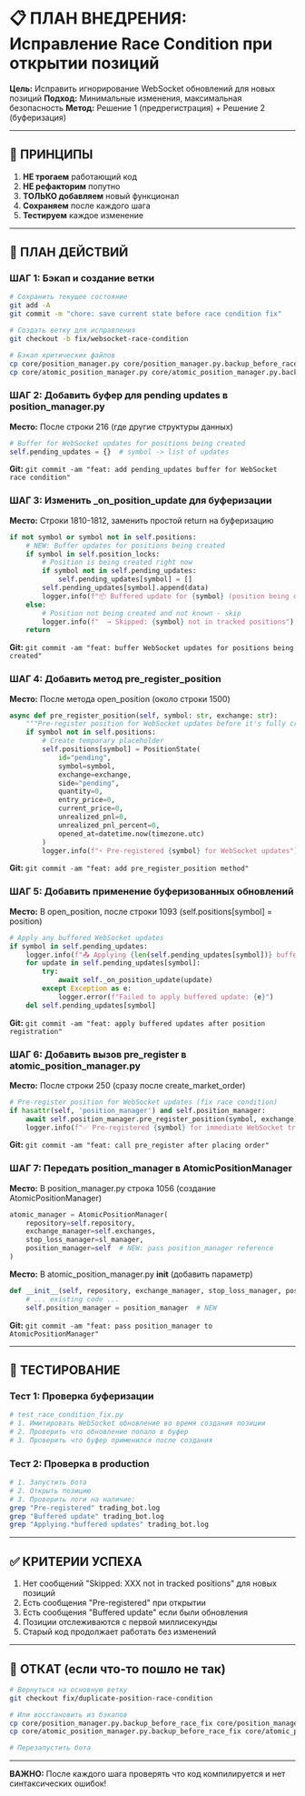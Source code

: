 # 📋 ПЛАН ВНЕДРЕНИЯ: Исправление Race Condition при открытии позиций

**Цель:** Исправить игнорирование WebSocket обновлений для новых позиций
**Подход:** Минимальные изменения, максимальная безопасность
**Метод:** Решение 1 (предрегистрация) + Решение 2 (буферизация)

---

## 🎯 ПРИНЦИПЫ

1. **НЕ трогаем** работающий код
2. **НЕ рефакторим** попутно
3. **ТОЛЬКО добавляем** новый функционал
4. **Сохраняем** после каждого шага
5. **Тестируем** каждое изменение

---

## 📝 ПЛАН ДЕЙСТВИЙ

### ШАГ 1: Бэкап и создание ветки
```bash
# Сохранить текущее состояние
git add -A
git commit -m "chore: save current state before race condition fix"

# Создать ветку для исправления
git checkout -b fix/websocket-race-condition

# Бэкап критических файлов
cp core/position_manager.py core/position_manager.py.backup_before_race_fix
cp core/atomic_position_manager.py core/atomic_position_manager.py.backup_before_race_fix
```

### ШАГ 2: Добавить буфер для pending updates в position_manager.py
**Место:** После строки 216 (где другие структуры данных)
```python
# Buffer for WebSocket updates for positions being created
self.pending_updates = {}  # symbol -> list of updates
```
**Git:** `git commit -am "feat: add pending_updates buffer for WebSocket race condition"`

### ШАГ 3: Изменить _on_position_update для буферизации
**Место:** Строки 1810-1812, заменить простой return на буферизацию
```python
if not symbol or symbol not in self.positions:
    # NEW: Buffer updates for positions being created
    if symbol in self.position_locks:
        # Position is being created right now
        if symbol not in self.pending_updates:
            self.pending_updates[symbol] = []
        self.pending_updates[symbol].append(data)
        logger.info(f"📦 Buffered update for {symbol} (position being created)")
    else:
        # Position not being created and not known - skip
        logger.info(f"  → Skipped: {symbol} not in tracked positions")
    return
```
**Git:** `git commit -am "feat: buffer WebSocket updates for positions being created"`

### ШАГ 4: Добавить метод pre_register_position
**Место:** После метода open_position (около строки 1500)
```python
async def pre_register_position(self, symbol: str, exchange: str):
    """Pre-register position for WebSocket updates before it's fully created"""
    if symbol not in self.positions:
        # Create temporary placeholder
        self.positions[symbol] = PositionState(
            id="pending",
            symbol=symbol,
            exchange=exchange,
            side="pending",
            quantity=0,
            entry_price=0,
            current_price=0,
            unrealized_pnl=0,
            unrealized_pnl_percent=0,
            opened_at=datetime.now(timezone.utc)
        )
        logger.info(f"⚡ Pre-registered {symbol} for WebSocket updates")
```
**Git:** `git commit -am "feat: add pre_register_position method"`

### ШАГ 5: Добавить применение буферизованных обновлений
**Место:** В open_position, после строки 1093 (self.positions[symbol] = position)
```python
# Apply any buffered WebSocket updates
if symbol in self.pending_updates:
    logger.info(f"📤 Applying {len(self.pending_updates[symbol])} buffered updates for {symbol}")
    for update in self.pending_updates[symbol]:
        try:
            await self._on_position_update(update)
        except Exception as e:
            logger.error(f"Failed to apply buffered update: {e}")
    del self.pending_updates[symbol]
```
**Git:** `git commit -am "feat: apply buffered updates after position registration"`

### ШАГ 6: Добавить вызов pre_register в atomic_position_manager.py
**Место:** После строки 250 (сразу после create_market_order)
```python
# Pre-register position for WebSocket updates (fix race condition)
if hasattr(self, 'position_manager') and self.position_manager:
    await self.position_manager.pre_register_position(symbol, exchange)
    logger.info(f"✅ Pre-registered {symbol} for immediate WebSocket tracking")
```
**Git:** `git commit -am "feat: call pre_register after placing order"`

### ШАГ 7: Передать position_manager в AtomicPositionManager
**Место:** В position_manager.py строка 1056 (создание AtomicPositionManager)
```python
atomic_manager = AtomicPositionManager(
    repository=self.repository,
    exchange_manager=self.exchanges,
    stop_loss_manager=sl_manager,
    position_manager=self  # NEW: pass position_manager reference
)
```

**Место:** В atomic_position_manager.py __init__ (добавить параметр)
```python
def __init__(self, repository, exchange_manager, stop_loss_manager, position_manager=None):
    # ... existing code ...
    self.position_manager = position_manager  # NEW
```
**Git:** `git commit -am "feat: pass position_manager to AtomicPositionManager"`

---

## 🧪 ТЕСТИРОВАНИЕ

### Тест 1: Проверка буферизации
```python
# test_race_condition_fix.py
# 1. Имитировать WebSocket обновление во время создания позиции
# 2. Проверить что обновление попало в буфер
# 3. Проверить что буфер применился после создания
```

### Тест 2: Проверка в production
```bash
# 1. Запустить бота
# 2. Открыть позицию
# 3. Проверить логи на наличие:
grep "Pre-registered" trading_bot.log
grep "Buffered update" trading_bot.log
grep "Applying.*buffered updates" trading_bot.log
```

---

## ✅ КРИТЕРИИ УСПЕХА

1. Нет сообщений "Skipped: XXX not in tracked positions" для новых позиций
2. Есть сообщения "Pre-registered" при открытии
3. Есть сообщения "Buffered update" если были обновления
4. Позиции отслеживаются с первой миллисекунды
5. Старый код продолжает работать без изменений

---

## 🔄 ОТКАТ (если что-то пошло не так)

```bash
# Вернуться на основную ветку
git checkout fix/duplicate-position-race-condition

# Или восстановить из бэкапов
cp core/position_manager.py.backup_before_race_fix core/position_manager.py
cp core/atomic_position_manager.py.backup_before_race_fix core/atomic_position_manager.py

# Перезапустить бота
```

---

**ВАЖНО:** После каждого шага проверять что код компилируется и нет синтаксических ошибок!